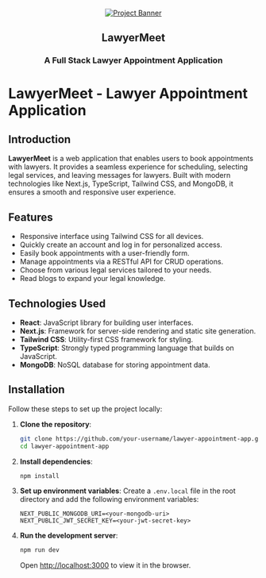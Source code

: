 <div align="center">
  <br />
  <a href="" target="https://hvisual.vercel.app/#LaywerMeet">
    <img src="https://raw.githubusercontent.com/hiteshDhankhar01/Portfolio/refs/heads/main/src/assets/projects/LawyerMeet_01.png" alt="Project Banner">
  </a>
  <br />

  <h2>LawyerMeet</h2>
  <h3>A Full Stack Lawyer Appointment Application</h3>
</div>

# LawyerMeet - Lawyer Appointment Application

## Introduction

**LawyerMeet** is a web application that enables users to book appointments with lawyers. It provides a seamless experience for scheduling, selecting legal services, and leaving messages for lawyers. Built with modern technologies like Next.js, TypeScript, Tailwind CSS, and MongoDB, it ensures a smooth and responsive user experience.

## Features

- Responsive interface using Tailwind CSS for all devices.
- Quickly create an account and log in for personalized access.
- Easily book appointments with a user-friendly form.
- Manage appointments via a RESTful API for CRUD operations.
- Choose from various legal services tailored to your needs.
- Read blogs to expand your legal knowledge.

## Technologies Used

- **React**: JavaScript library for building user interfaces.
- **Next.js**: Framework for server-side rendering and static site generation.
- **Tailwind CSS**: Utility-first CSS framework for styling.
- **TypeScript**: Strongly typed programming language that builds on JavaScript.
- **MongoDB**: NoSQL database for storing appointment data.

## Installation

Follow these steps to set up the project locally:

1. **Clone the repository**:
   ```bash
   git clone https://github.com/your-username/lawyer-appointment-app.git
   cd lawyer-appointment-app
   ```

2. **Install dependencies**:
   ```bash
   npm install
   ```

3. **Set up environment variables**:
   Create a `.env.local` file in the root directory and add the following environment variables:
   ```
   NEXT_PUBLIC_MONGODB_URI=<your-mongodb-uri>
   NEXT_PUBLIC_JWT_SECRET_KEY=<your-jwt-secret-key>
   ```

4. **Run the development server**:
   ```bash
   npm run dev
   ```

   Open [http://localhost:3000](http://localhost:3000) to view it in the browser.
```

